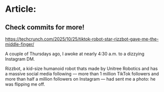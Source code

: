 # Article:

## Check commits for more!
https://techcrunch.com/2025/10/25/tiktok-robot-star-rizzbot-gave-me-the-middle-finger/

A couple of Thursdays ago, I awoke at nearly 4:30 a.m. to a dizzying Instagram DM.

Rizzbot, a kid-size humanoid robot thats made by Unitree Robotics and has a massive social media following &#8212; more than 1 million TikTok followers and more than half a million followers on Instagram &#8212; had sent me a photo: he was flipping me off.